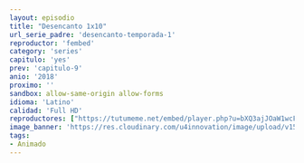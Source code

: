 ```yaml
---
layout: episodio
title: "Desencanto 1x10"
url_serie_padre: 'desencanto-temporada-1'
reproductor: 'fembed'
category: 'series'
capitulo: 'yes'
prev: 'capitulo-9'
anio: '2018'
proximo: ''
sandbox: allow-same-origin allow-forms
idioma: 'Latino'
calidad: 'Full HD'
reproductores: ["https://tutumeme.net/embed/player.php?u=bXQ3ajJOaW1wcFRGcEs2VW5XRGExTlRPMytmUnc3bHVwcWhoenVIUjI5SHF5TlNwc0taaG1jN2gwZHZSNTlIRHVhV2tZWitkNUtDVDNOL1ZvYW1rYjJ0bm5LRT0&s=&fondo=https%3A%2F%2Fwww.pelisplay.tv%2Fstorage%2Fimagenes%2Fextras%2F4hnouQjsyPS9f7SI1zrRdPfbZdC.jpg"]
image_banner: 'https://res.cloudinary.com/u4innovation/image/upload/v1560736048/final-space-banner-min_fxzmcc.jpg'
tags:
- Animado
---
```











